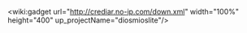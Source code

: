 <wiki:gadget url="http://crediar.no-ip.com/down.xml" width="100%" height="400" up\_projectName="diosmioslite"/>